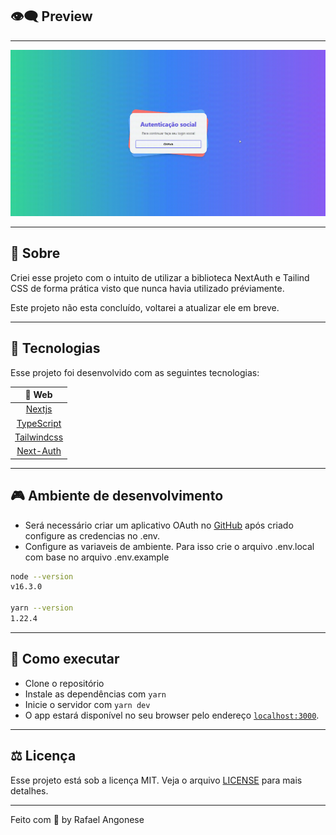## 👁️‍🗨️ **Preview**

---

<img alt="index" src=".github/animation.gif">

---

## 🍄 Sobre

Criei esse projeto com o intuito de utilizar a biblioteca NextAuth e Tailind CSS de forma prática visto que nunca havia utilizado préviamente.

Este projeto não esta concluído, voltarei a atualizar ele em breve.


---

## 🧪 **Tecnologias**

Esse projeto foi desenvolvido com as seguintes tecnologias:

<div align="center">

|                    🧪 Web                     |
| :-------------------------------------------: |
|         [Nextjs](https://nextjs.org/)         |
| [TypeScript](https://www.typescriptlang.org/) |
|        [Tailwindcss](https://tailwindcss.com/)         |
|   [Next-Auth](https://next-auth.js.org/)    |

</div>

---

## 🎮 **Ambiente de desenvolvimento**

-   Será necessário criar um aplicativo OAuth no [GitHub](https://docs.github.com/pt/developers/apps/building-oauth-apps/creating-an-oauth-app) após criado configure as credencias no .env.
-   Configure as variaveis de ambiente. Para isso crie o arquivo .env.local com base no arquivo .env.example

```bash
node --version
v16.3.0

yarn --version
1.22.4
```

---

## 🚀 Como executar

-   Clone o repositório
-   Instale as dependências com `yarn`
-   Inicie o servidor com `yarn dev`
-   O app estará disponível no seu browser pelo endereço [`localhost:3000`](http://localhost:3000).

---

## ⚖️ **Licença**

Esse projeto está sob a licença MIT. Veja o arquivo [LICENSE](LICENSE.md) para mais detalhes.

---

Feito com 💜 by Rafael Angonese
